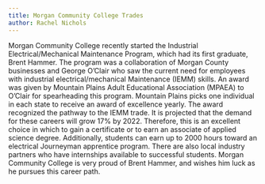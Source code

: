 ```yaml
---
title: Morgan Community College Trades
author: Rachel Nichols
---
```

Morgan Community College recently started the Industrial Electrical/Mechanical
Maintenance Program, which had its first graduate, Brent Hammer. The program
was a collaboration of Morgan County businesses and George O’Clair who saw the
current need for employees with industrial electrical/mechanical Maintenance
(IEMM) skills. An award was given by Mountain Plains Adult Educational
Association (MPAEA) to O’Clair for spearheading this program. Mountain Plains
picks one individual in each state to receive an award of excellence yearly.
The award recognized the pathway to the IEMM trade. It is projected that the
demand for these careers will grow 17% by 2022. Therefore, this is an
excellent choice in which to gain a certificate or to earn an associate of
applied science degree. Additionally, students can earn up to 2000 hours
toward an electrical Journeyman apprentice program. There are also local
industry partners who have internships available to successful students.
Morgan Community College is very proud of Brent Hammer, and wishes him luck as
he pursues this career path.
